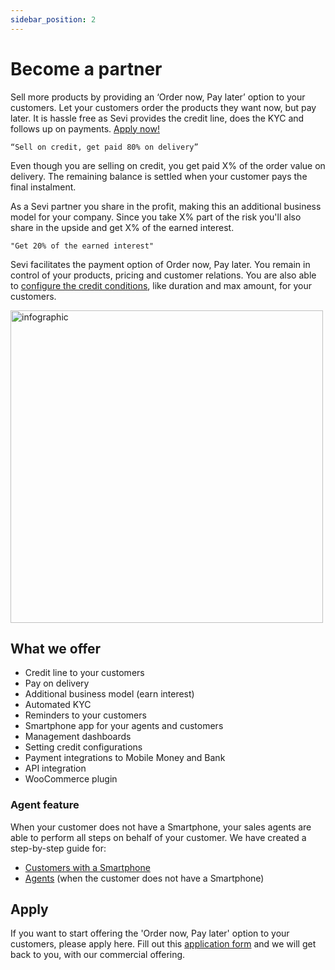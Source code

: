 ```yaml
---
sidebar_position: 2
---
```


# Become a partner

Sell more products by providing an ‘Order now, Pay later’ option to your customers. Let your customers order the products they want now, but pay later. It is hassle free as Sevi provides the credit line, does the KYC and follows up on payments. [Apply now!](https://docs.google.com/forms/d/1mUztnf8nKTFpK0t-ZOGYM4WG9tqK_jGTbZij1aRGUyE/edit)

    “Sell on credit, get paid 80% on delivery”

Even though you are selling on credit, you get paid X% of the order value on delivery. The remaining balance is settled when your customer pays the final instalment. 

As a Sevi partner you share in the profit, making this an additional business model for your company. Since you take X% part of the risk you'll also share in the upside and get X% of the earned interest.

    "Get 20% of the earned interest"

Sevi facilitates the payment option of Order now, Pay later. You remain in control of your products, pricing and customer relations. You are also able to [configure the credit conditions](/docs/seller/creditconfiguration), like duration and max amount, for your customers.

<img src="/register/infographics.png" alt="infographic" width="500"/>

## What we offer

- Credit line to your customers
- Pay on delivery
- Additional business model (earn interest)
- Automated KYC
- Reminders to your customers
- Smartphone app for your agents and customers
- Management dashboards
- Setting credit configurations
- Payment integrations to Mobile Money and Bank
- API integration
- WooCommerce plugin

### Agent feature
When your customer does not have a Smartphone, your sales agents are able to perform all steps on behalf of your customer. We have created a step-by-step guide for: 
- [Customers with a Smartphone](/docs/buyer/register/)
- [Agents](/docs/seller/register/) (when the customer does not have a Smartphone)

## Apply
If you want to start offering the 'Order now, Pay later' option to your customers, please apply here.
Fill out this [application form](https://docs.google.com/forms/d/1mUztnf8nKTFpK0t-ZOGYM4WG9tqK_jGTbZij1aRGUyE/edit) and we will get back to you, with our commercial offering.




